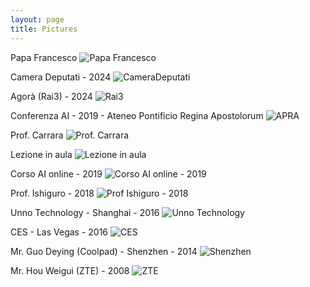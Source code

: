 ```yaml
---
layout: page
title: Pictures
---
```

Papa Francesco
![Papa Francesco]({{site.baseurl}}/img/pics/Papa-Francesco.jpg)

Camera Deputati - 2024
![CameraDeputati]({{site.baseurl}}/img/pics/cameradep.jpg)

Agorà (Rai3) - 2024
![Rai3]({{site.baseurl}}/img/agora2401.PNG)

Conferenza AI - 2019 - Ateneo Pontificio Regina Apostolorum
![APRA]({{site.baseurl}}/img/pics/WhatsApp-Image-2019-11-30-at-08.59.231.jpeg)

Prof. Carrara
![Prof. Carrara]({{site.baseurl}}/img/pics/WhatsApp-Image-2019-11-30-at-08.59.202.jpeg)

Lezione in aula
![Lezione in aula]({{site.baseurl}}/img/pics/WhatsApp-Image-2019-11-30-at-08.59.19.jpeg)

Corso AI online - 2019
![Corso AI online - 2019]({{site.baseurl}}/img/pics/WhatsApp-Image-2019-11-30-at-08.59.22.jpeg)

Prof. Ishiguro - 2018
![Prof Ishiguro - 2018]({{site.baseurl}}/img/pics/Hiroshi-Ishiguro.jpg)

Unno Technology - Shanghai - 2016
![Unno Technology]({{site.baseurl}}/img/pics/Apertura-UNNO-Set-2016-1.jpg)

CES - Las Vegas - 2016
![CES]({{site.baseurl}}/img/pics/CES-Las-Vegas-2016.jpg)

Mr. Guo Deying (Coolpad) - Shenzhen - 2014
![Shenzhen]({{site.baseurl}}/img/pics/Coolpad-8.8.2014-Mr-Guo.jpg)

Mr. Hou Weigui (ZTE) - 2008
![ZTE]({{site.baseurl}}/img/pics/ZTE-Founder-Hou-Weigui.jpg)
